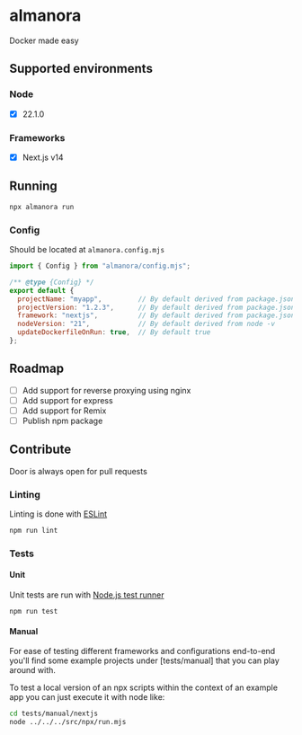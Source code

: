 # almanora

Docker made easy

## Supported environments

### Node

- [x] 22.1.0

### Frameworks

- [x] Next.js v14

## Running

```sh
npx almanora run
```

### Config

Should be located at `almanora.config.mjs`

```js
import { Config } from "almanora/config.mjs";

/** @type {Config} */
export default {
  projectName: "myapp",         // By default derived from package.json
  projectVersion: "1.2.3",      // By default derived from package.json
  framework: "nextjs",          // By default derived from package.json
  nodeVersion: "21",            // By default derived from node -v
  updateDockerfileOnRun: true,  // By default true
};
```

## Roadmap

- [ ] Add support for reverse proxying using nginx
- [ ] Add support for express
- [ ] Add support for Remix
- [ ] Publish npm package

## Contribute

Door is always open for pull requests

### Linting

Linting is done with [ESLint](https://eslint.org)

```sh
npm run lint
```

### Tests

#### Unit

Unit tests are run with [Node.js test runner](https://nodejs.org/api/test.html)

```
npm run test
```

#### Manual

For ease of testing different frameworks and configurations end-to-end you'll find some example projects under [tests/manual] that you can play around with.

To test a local version of an npx scripts within the context of an example app you can just execute it with node like:

```sh
cd tests/manual/nextjs
node ../../../src/npx/run.mjs
```
